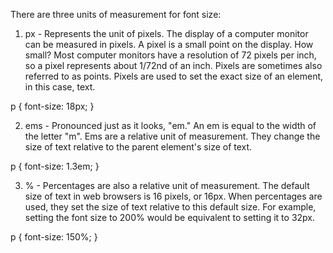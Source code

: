 There are three units of measurement for font size:

1. px - Represents the unit of pixels. The display of a computer monitor can be measured in pixels. A pixel is a small point on the display. How small? Most computer monitors have a resolution of 72 pixels per inch, so a pixel represents about 1/72nd of an inch. Pixels are sometimes also referred to as points. Pixels are used to set the exact size of an element, in this case, text.

p {
  font-size: 18px;
}

2. ems - Pronounced just as it looks, "em." An em is equal to the width of the letter "m". Ems are a relative unit of measurement. They change the size of text relative to the parent element's size of text.

p {
  font-size: 1.3em;
}

3. % - Percentages are also a relative unit of measurement. The default size of text in web browsers is 16 pixels, or 16px. When percentages are used, they set the size of text relative to this default size. For example, setting the font size to 200% would be equivalent to setting it to 32px.

p {
  font-size: 150%;
}
